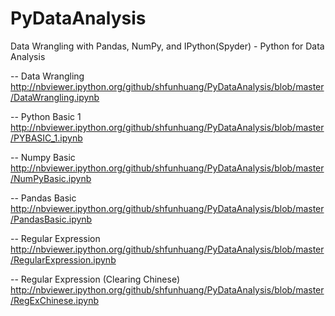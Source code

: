 # PyDataAnalysis

Data Wrangling with Pandas, NumPy, and IPython(Spyder) - Python for Data Analysis

-- Data Wrangling     
http://nbviewer.ipython.org/github/shfunhuang/PyDataAnalysis/blob/master/DataWrangling.ipynb

-- Python Basic 1    
http://nbviewer.ipython.org/github/shfunhuang/PyDataAnalysis/blob/master/PYBASIC_1.ipynb

-- Numpy Basic   
http://nbviewer.ipython.org/github/shfunhuang/PyDataAnalysis/blob/master/NumPyBasic.ipynb

-- Pandas Basic   
http://nbviewer.ipython.org/github/shfunhuang/PyDataAnalysis/blob/master/PandasBasic.ipynb

-- Regular Expression
http://nbviewer.ipython.org/github/shfunhuang/PyDataAnalysis/blob/master/RegularExpression.ipynb

-- Regular Expression (Clearing Chinese)               
http://nbviewer.ipython.org/github/shfunhuang/PyDataAnalysis/blob/master/RegExChinese.ipynb
